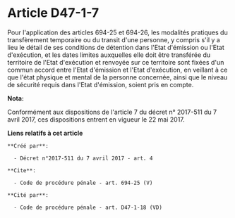 # Article D47-1-7

Pour l'application des articles 694-25 et 694-26, les modalités pratiques du transfèrement temporaire ou du transit d'une
personne, y compris s'il y a lieu le détail de ses conditions de détention dans l'Etat d'émission ou l'Etat d'exécution, et
les dates limites auxquelles elle doit être transférée du territoire de l'Etat d'exécution et renvoyée sur ce territoire sont
fixées d'un commun accord entre l'Etat d'émission et l'Etat d'exécution, en veillant à ce que l'état physique et mental de la
personne concernée, ainsi que le niveau de sécurité requis dans l'Etat d'émission, soient pris en compte.

**Nota:**

Conformément aux dispositions de l'article 7 du décret n° 2017-511 du 7 avril 2017, ces dispositions entrent en vigueur le 22
mai 2017.

**Liens relatifs à cet article**

	**Créé par**:

	  - Décret n°2017-511 du 7 avril 2017 - art. 4

	**Cite**:

	  - Code de procédure pénale - art. 694-25 (V)

	**Cité par**:

	  - Code de procédure pénale - art. D47-1-18 (VD)
